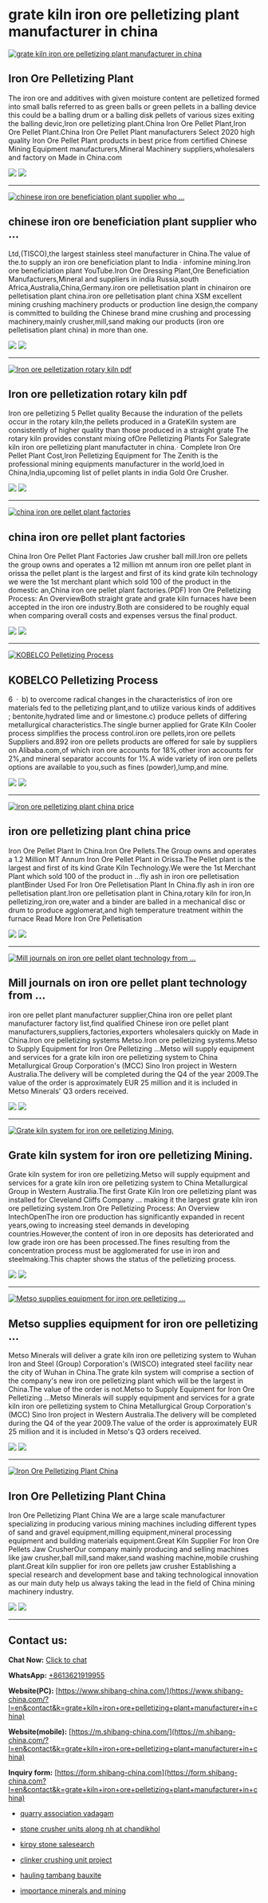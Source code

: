 # grate kiln iron ore pelletizing plant manufacturer in china

<a href="https://swt.shibang-china.com/?l=en&img&k=grate+kiln+iron+ore+pelletizing+plant+manufacturer+in+china" target="_blank">![grate kiln iron ore pelletizing plant manufacturer in china](http://static.shibang-china.com/all-800x300/21.jpg)</a>

## Iron Ore Pelletizing Plant
The iron ore and additives with given moisture content are pelletized formed into small balls referred to as green balls or green pellets in a balling device this could be a balling drum or a balling disk pellets of various sizes exiting the balling devic,Iron ore pelletizing plant.China Iron Ore Pellet Plant,Iron Ore Pellet Plant.China Iron Ore Pellet Plant manufacturers Select 2020 high quality Iron Ore Pellet Plant products in best price from certified Chinese Mining Equipment manufacturers,Mineral Machinery suppliers,wholesalers and factory on Made in China.com


<a href="https://whatsapp.shibangsoft.com/WhatsApp.php" target="_blank" title="WhatsApp">![](http://static.shibang-china.com/icon/whatsapp.png)</a> <a href="https://swt.shibang-china.com/?l=en&icon&k=grate+kiln+iron+ore+pelletizing+plant+manufacturer+in+china" target="_blank">![](http://static.shibang-china.com/icon/chat-en.png)</a>

---

<a href="https://swt.shibang-china.com/?l=en&img&k=grate+kiln+iron+ore+pelletizing+plant+manufacturer+in+china" target="_blank">![chinese iron ore beneficiation plant supplier who …](http://static.shibang-china.com/all-800x300/33.jpg)</a>

## chinese iron ore beneficiation plant supplier who …
Ltd,(TISCO),the largest stainless steel manufacturer in China.The value of the.to supply an iron ore beneficiation plant to India &#183; infomine mining.Iron ore beneficiation plant YouTube.Iron Ore Dressing Plant,Ore Beneficiation Manufacturers,Mineral and suppliers in india Russia,south Africa,Australia,China,Germany.iron ore pelletisation plant in chinairon ore pelletisation plant china.iron ore pelletisation plant china XSM excellent mining crushing machinery products or production line design,the company is committed to building the Chinese brand mine crushing and processing machinery,mainly crusher,mill,sand making our products (iron ore pelletisation plant china) in more than one.


<a href="https://whatsapp.shibangsoft.com/WhatsApp.php" target="_blank" title="WhatsApp">![](http://static.shibang-china.com/icon/whatsapp.png)</a> <a href="https://swt.shibang-china.com/?l=en&icon&k=grate+kiln+iron+ore+pelletizing+plant+manufacturer+in+china" target="_blank">![](http://static.shibang-china.com/icon/chat-en.png)</a>

---

<a href="https://swt.shibang-china.com/?l=en&img&k=grate+kiln+iron+ore+pelletizing+plant+manufacturer+in+china" target="_blank">![Iron ore pelletization rotary kiln pdf](http://static.shibang-china.com/all-800x300/650.jpg)</a>

## Iron ore pelletization rotary kiln pdf
Iron ore pelletizing 5 Pellet quality Because the induration of the pellets occur in the rotary kiln,the pellets produced in a GrateKiln system are consistently of higher quality than those produced in a straight grate The rotary kiln provides constant mixing ofOre Pelletizing Plants For Salegrate kiln iron ore pelletizing plant manufactuter in china.&#183; Complete Iron Ore Pellet Plant Cost,Iron Pelletizing Equipment for The Zenith is the professional mining equipments manufacturer in the world,loed in China,India,upcoming list of pellet plants in india Gold Ore Crusher.


<a href="https://whatsapp.shibangsoft.com/WhatsApp.php" target="_blank" title="WhatsApp">![](http://static.shibang-china.com/icon/whatsapp.png)</a> <a href="https://swt.shibang-china.com/?l=en&icon&k=grate+kiln+iron+ore+pelletizing+plant+manufacturer+in+china" target="_blank">![](http://static.shibang-china.com/icon/chat-en.png)</a>

---

<a href="https://swt.shibang-china.com/?l=en&img&k=grate+kiln+iron+ore+pelletizing+plant+manufacturer+in+china" target="_blank">![china iron ore pellet plant factories](http://static.shibang-china.com/all-800x300/75.jpg)</a>

## china iron ore pellet plant factories
China Iron Ore Pellet Plant Factories Jaw crusher ball mill.Iron ore pellets the group owns and operates a 12 million mt annum iron ore pellet plant in orissa the pellet plant is the largest and first of its kind grate kiln technology we were the 1st merchant plant which sold 100 of the product in the domestic an,China iron ore pellet plant factories.(PDF) Iron Ore Pelletizing Process: An OverviewBoth straight grate and grate kiln furnaces have been accepted in the iron ore industry.Both are considered to be roughly equal when comparing overall costs and expenses versus the final product.


<a href="https://whatsapp.shibangsoft.com/WhatsApp.php" target="_blank" title="WhatsApp">![](http://static.shibang-china.com/icon/whatsapp.png)</a> <a href="https://swt.shibang-china.com/?l=en&icon&k=grate+kiln+iron+ore+pelletizing+plant+manufacturer+in+china" target="_blank">![](http://static.shibang-china.com/icon/chat-en.png)</a>

---

<a href="https://swt.shibang-china.com/?l=en&img&k=grate+kiln+iron+ore+pelletizing+plant+manufacturer+in+china" target="_blank">![KOBELCO Pelletizing Process](http://static.shibang-china.com/all-800x300/276.jpg)</a>

## KOBELCO Pelletizing Process
6&ensp;&#0183;&ensp;b) to overcome radical changes in the characteristics of iron ore materials fed to the pelletizing plant,and to utilize various kinds of additives ; bentonite,hydrated lime and or limestone.c) produce pellets of differing metallurgical characteristics.The single burner applied for Grate Kiln Cooler process simplifies the process control.iron ore pellets,iron ore pellets Suppliers and.892 iron ore pellets products are offered for sale by suppliers on Alibaba.com,of which iron ore accounts for 18%,other iron accounts for 2%,and mineral separator accounts for 1%.A wide variety of iron ore pellets options are available to you,such as fines (powder),lump,and mine.


<a href="https://whatsapp.shibangsoft.com/WhatsApp.php" target="_blank" title="WhatsApp">![](http://static.shibang-china.com/icon/whatsapp.png)</a> <a href="https://swt.shibang-china.com/?l=en&icon&k=grate+kiln+iron+ore+pelletizing+plant+manufacturer+in+china" target="_blank">![](http://static.shibang-china.com/icon/chat-en.png)</a>

---

<a href="https://swt.shibang-china.com/?l=en&img&k=grate+kiln+iron+ore+pelletizing+plant+manufacturer+in+china" target="_blank">![iron ore pelletizing plant china price](http://static.shibang-china.com/all-800x300/970.jpg)</a>

## iron ore pelletizing plant china price
Iron Ore Pellet Plant In China.Iron Ore Pellets.The Group owns and operates a 1.2 Million MT Annum Iron Ore Pellet Plant in Orissa.The Pellet plant is the largest and first of its kind Grate Kiln Technology.We were the 1st Merchant Plant which sold 100 of the product in …fly ash in iron ore pelletisation plantBinder Used For Iron Ore Pelletisation Plant In China.fly ash in iron ore pelletisation plant.Iron ore pelletisation plant in China,rotary kiln for iron,In pelletizing,iron ore,water and a binder are balled in a mechanical disc or drum to produce agglomerat,and high temperature treatment within the furnace Read More Iron Ore Pelletisation


<a href="https://whatsapp.shibangsoft.com/WhatsApp.php" target="_blank" title="WhatsApp">![](http://static.shibang-china.com/icon/whatsapp.png)</a> <a href="https://swt.shibang-china.com/?l=en&icon&k=grate+kiln+iron+ore+pelletizing+plant+manufacturer+in+china" target="_blank">![](http://static.shibang-china.com/icon/chat-en.png)</a>

---

<a href="https://swt.shibang-china.com/?l=en&img&k=grate+kiln+iron+ore+pelletizing+plant+manufacturer+in+china" target="_blank">![Mill journals on iron ore pellet plant technology from …](http://static.shibang-china.com/all-800x300/1336.jpg)</a>

## Mill journals on iron ore pellet plant technology from …
iron ore pellet plant manufacturer supplier,China iron ore pellet plant manufacturer factory list,find qualified Chinese iron ore pellet plant manufacturers,suppliers,factories,exporters wholesalers quickly on Made in China.Iron ore pelletizing systems Metso.Iron ore pelletizing systems.Metso to Supply Equipment for Iron Ore Pelletizing …Metso will supply equipment and services for a grate kiln iron ore pelletizing system to China Metallurgical Group Corporation's (MCC) Sino Iron project in Western Australia.The delivery will be completed during the Q4 of the year 2009.The value of the order is approximately EUR 25 million and it is included in Metso Minerals' Q3 orders received.


<a href="https://whatsapp.shibangsoft.com/WhatsApp.php" target="_blank" title="WhatsApp">![](http://static.shibang-china.com/icon/whatsapp.png)</a> <a href="https://swt.shibang-china.com/?l=en&icon&k=grate+kiln+iron+ore+pelletizing+plant+manufacturer+in+china" target="_blank">![](http://static.shibang-china.com/icon/chat-en.png)</a>

---

<a href="https://swt.shibang-china.com/?l=en&img&k=grate+kiln+iron+ore+pelletizing+plant+manufacturer+in+china" target="_blank">![Grate kiln system for iron ore pelletizing Mining.](http://static.shibang-china.com/all-800x300/163.jpg)</a>

## Grate kiln system for iron ore pelletizing Mining.
Grate kiln system for iron ore pelletizing.Metso will supply equipment and services for a grate kiln iron ore pelletizing system to China Metallurgical Group in Western Australia.The first Grate Kiln Iron ore pelletizing plant was installed for Cleveland Cliffs Company … making it the largest grate kiln iron ore pelletizing system.Iron Ore Pelletizing Process: An Overview IntechOpenThe iron ore production has significantly expanded in recent years,owing to increasing steel demands in developing countries.However,the content of iron in ore deposits has deteriorated and low grade iron ore has been processed.The fines resulting from the concentration process must be agglomerated for use in iron and steelmaking.This chapter shows the status of the pelletizing process.


<a href="https://whatsapp.shibangsoft.com/WhatsApp.php" target="_blank" title="WhatsApp">![](http://static.shibang-china.com/icon/whatsapp.png)</a> <a href="https://swt.shibang-china.com/?l=en&icon&k=grate+kiln+iron+ore+pelletizing+plant+manufacturer+in+china" target="_blank">![](http://static.shibang-china.com/icon/chat-en.png)</a>

---

<a href="https://swt.shibang-china.com/?l=en&img&k=grate+kiln+iron+ore+pelletizing+plant+manufacturer+in+china" target="_blank">![Metso supplies equipment for iron ore pelletizing …](http://static.shibang-china.com/all-800x300/1069.jpg)</a>

## Metso supplies equipment for iron ore pelletizing …
Metso Minerals will deliver a grate kiln iron ore pelletizing system to Wuhan Iron and Steel (Group) Corporation's (WISCO) integrated steel facility near the city of Wuhan in China.The grate kiln system will comprise a section of the company's new iron ore pelletizing plant which will be the largest in China.The value of the order is not.Metso to Supply Equipment for Iron Ore Pelletizing …Metso Minerals will supply equipment and services for a grate kiln iron ore pelletizing system to China Metallurgical Group Corporation's (MCC) Sino Iron project in Western Australia.The delivery will be completed during the Q4 of the year 2009.The value of the order is approximately EUR 25 million and it is included in Metso's Q3 orders received.


<a href="https://whatsapp.shibangsoft.com/WhatsApp.php" target="_blank" title="WhatsApp">![](http://static.shibang-china.com/icon/whatsapp.png)</a> <a href="https://swt.shibang-china.com/?l=en&icon&k=grate+kiln+iron+ore+pelletizing+plant+manufacturer+in+china" target="_blank">![](http://static.shibang-china.com/icon/chat-en.png)</a>

---

<a href="https://swt.shibang-china.com/?l=en&img&k=grate+kiln+iron+ore+pelletizing+plant+manufacturer+in+china" target="_blank">![Iron Ore Pelletizing Plant China](http://static.shibang-china.com/all-800x300/434.jpg)</a>

## Iron Ore Pelletizing Plant China
Iron Ore Pelletizing Plant China We are a large scale manufacturer specializing in producing various mining machines including different types of sand and gravel equipment,milling equipment,mineral processing equipment and building materials equipment.Great Kiln Supplier For Iron Ore Pellets Jaw CrusherOur company mainly producing and selling machines like jaw crusher,ball mill,sand maker,sand washing machine,mobile crushing plant.Great kiln supplier for iron ore pellets jaw crusher Establishing a special research and development base and taking technological innovation as our main duty help us always taking the lead in the field of China mining machinery industry.


<a href="https://whatsapp.shibangsoft.com/WhatsApp.php" target="_blank" title="WhatsApp">![](http://static.shibang-china.com/icon/whatsapp.png)</a> <a href="https://swt.shibang-china.com/?l=en&icon&k=grate+kiln+iron+ore+pelletizing+plant+manufacturer+in+china" target="_blank">![](http://static.shibang-china.com/icon/chat-en.png)</a>

---
## Contact us:

**Chat Now:** [Click to chat](https://swt.shibang-china.com?l=en&contact&k=grate+kiln+iron+ore+pelletizing+plant+manufacturer+in+china)

**WhatsApp:**  [+8613621919955](https://whatsapp.shibangsoft.com/WhatsApp.php)

**Website(PC):** [https://www.shibang-china.com/](https://www.shibang-china.com/?l=en&contact&k=grate+kiln+iron+ore+pelletizing+plant+manufacturer+in+china)

**Website(mobile):** [https://m.shibang-china.com/](https://m.shibang-china.com/?l=en&contact&k=grate+kiln+iron+ore+pelletizing+plant+manufacturer+in+china)

**Inquiry form:** [https://form.shibang-china.com](https://form.shibang-china.com?l=en&contact&k=grate+kiln+iron+ore+pelletizing+plant+manufacturer+in+china)

* [quarry association vadagam](../155/quarry%20association%20vadagam.md)

* [stone crusher units along nh at chandikhol](../152/stone%20crusher%20units%20along%20nh%20at%20chandikhol.md)

* [kirpy stone salesearch](../156/kirpy%20stone%20salesearch.md)

* [clinker crushing unit project](../156/clinker%20crushing%20unit%20project.md)

* [hauling tambang bauxite](../158/hauling%20tambang%20bauxite.md)

* [importance minerals and mining](../152/importance%20minerals%20and%20mining.md)